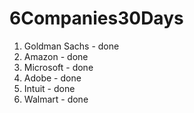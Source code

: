 # 6Companies30Days
1. Goldman Sachs - done
2. Amazon - done
3. Microsoft - done
4. Adobe - done
5. Intuit - done
6. Walmart - done
